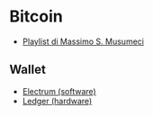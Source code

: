 # Bitcoin

- [Playlist di Massimo S. Musumeci](https://youtube.com/playlist?list=PLXAdTtNcWrMGQivGvBMIyhwlGQ4QVpSyC)

## Wallet

- [Electrum (software)](https://electrum.org/)
- [Ledger (hardware)](https://www.ledger.com)
